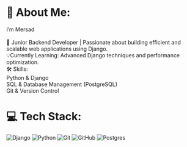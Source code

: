 # 💫 About Me:
I’m Mersad<br><br>🚀 Junior Backend Developer | Passionate about building efficient and scalable web applications using Django.<br>💡Currently Learning: Advanced Django techniques and performance optimization.<br>🛠️ Skills:<br>    Python & Django<br>    SQL & Database Management (PostgreSQL)<br>    Git & Version Control<br>


# 💻 Tech Stack:
![Django](https://img.shields.io/badge/django-%23092E20.svg?style=for-the-badge&logo=django&logoColor=white) ![Python](https://img.shields.io/badge/python-3670A0?style=for-the-badge&logo=python&logoColor=ffdd54) ![Git](https://img.shields.io/badge/git-%23F05033.svg?style=for-the-badge&logo=git&logoColor=white) ![GitHub](https://img.shields.io/badge/github-%23121011.svg?style=for-the-badge&logo=github&logoColor=white) ![Postgres](https://img.shields.io/badge/postgres-%23316192.svg?style=for-the-badge&logo=postgresql&logoColor=white)
